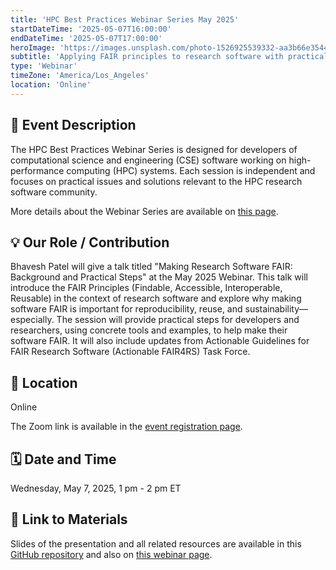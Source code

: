 ```yaml
---
title: 'HPC Best Practices Webinar Series May 2025'
startDateTime: '2025-05-07T16:00:00'
endDateTime: '2025-05-07T17:00:00'
heroImage: 'https://images.unsplash.com/photo-1526925539332-aa3b66e35444?q=80&w=930&auto=format&fit=crop&ixlib=rb-4.1.0&ixid=M3wxMjA3fDB8MHxwaG90by1wYWdlfHx8fGVufDB8fHx8fA%3D%3D'
subtitle: 'Applying FAIR principles to research software with practical guidelines and tools.'
type: 'Webinar'
timeZone: 'America/Los_Angeles'
location: 'Online'
---
```


## 📝 Event Description

The HPC Best Practices Webinar Series is designed for developers of computational science and engineering (CSE) software working on high-performance computing (HPC) systems. Each session is independent and focuses on practical issues and solutions relevant to the HPC research software community.

More details about the Webinar Series are available on [this page](https://ideas-productivity.org/resources/series/hpc-best-practices-webinars/).

## 💡 Our Role / Contribution

Bhavesh Patel will give a talk titled "Making Research Software FAIR: Background and Practical Steps" at the May 2025 Webinar. This talk will introduce the FAIR Principles (Findable, Accessible, Interoperable, Reusable) in the context of research software and explore why making software FAIR is important for reproducibility, reuse, and sustainability—especially. The session will provide practical steps for developers and researchers, using concrete tools and examples, to help make their software FAIR. It will also include updates from Actionable Guidelines for FAIR Research Software (Actionable FAIR4RS) Task Force.

## 📍 Location

Online

The Zoom link is available in the [event registration page](https://www.zoomgov.com/meeting/register/OUOlBppNRqyv9iZDpdfCgQ#/registration).

## 🗓 Date and Time

Wednesday, May 7, 2025, 1 pm - 2 pm ET

## 🔗 Link to Materials

Slides of the presentation and all related resources are available in this [GitHub repository](https://github.com/fairdataihub/FAIR-Software-HPC-Webinar) and also on [this webinar page](https://ideas-productivity.org/events/hpcbp-090-fair-software).
